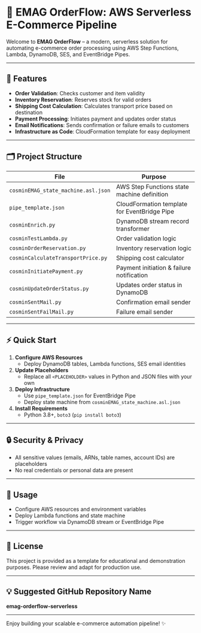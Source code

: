 
# 🚀 EMAG OrderFlow: AWS Serverless E-Commerce Pipeline

Welcome to **EMAG OrderFlow** – a modern, serverless solution for automating e-commerce order processing using AWS Step Functions, Lambda, DynamoDB, SES, and EventBridge Pipes.

---

## 🌟 Features

- **Order Validation**: Checks customer and item validity
- **Inventory Reservation**: Reserves stock for valid orders
- **Shipping Cost Calculation**: Calculates transport price based on destination
- **Payment Processing**: Initiates payment and updates order status
- **Email Notifications**: Sends confirmation or failure emails to customers
- **Infrastructure as Code**: CloudFormation template for easy deployment

---

## 🗂️ Project Structure

| File                              | Purpose                                      |
|-----------------------------------|----------------------------------------------|
| `cosminEMAG_state_machine.asl.json` | AWS Step Functions state machine definition  |
| `pipe_template.json`                | CloudFormation template for EventBridge Pipe |
| `cosminEnrich.py`                   | DynamoDB stream record transformer           |
| `cosminTestLambda.py`               | Order validation logic                       |
| `cosminOrderReservation.py`         | Inventory reservation logic                  |
| `cosminCalculateTransportPrice.py`  | Shipping cost calculator                     |
| `cosminInitiatePayment.py`          | Payment initiation & failure notification    |
| `cosminUpdateOrderStatus.py`        | Updates order status in DynamoDB             |
| `cosminSentMail.py`                 | Confirmation email sender                    |
| `cosminSentFailMail.py`             | Failure email sender                         |

---

## ⚡ Quick Start

1. **Configure AWS Resources**
	- Deploy DynamoDB tables, Lambda functions, SES email identities
2. **Update Placeholders**
	- Replace all `<PLACEHOLDER>` values in Python and JSON files with your own
3. **Deploy Infrastructure**
	- Use `pipe_template.json` for EventBridge Pipe
	- Deploy state machine from `cosminEMAG_state_machine.asl.json`
4. **Install Requirements**
	- Python 3.8+, `boto3` (`pip install boto3`)

---

## 🔒 Security & Privacy

- All sensitive values (emails, ARNs, table names, account IDs) are placeholders
- No real credentials or personal data are present

---

## 📖 Usage

- Configure AWS resources and environment variables
- Deploy Lambda functions and state machine
- Trigger workflow via DynamoDB stream or EventBridge Pipe

---

## 📝 License

This project is provided as a template for educational and demonstration purposes. Please review and adapt for production use.

---

## 💡 Suggested GitHub Repository Name

**emag-orderflow-serverless**

---

Enjoy building your scalable e-commerce automation pipeline! ✨
